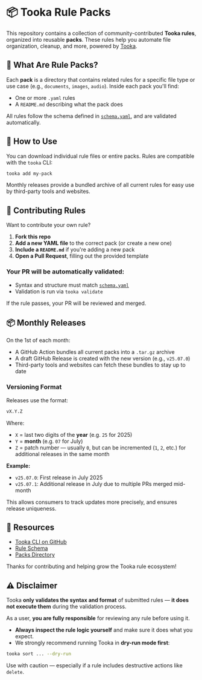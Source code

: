 # 📦 Tooka Rule Packs

This repository contains a collection of community-contributed **Tooka rules**, organized into reusable **packs**. These rules help you automate file organization, cleanup, and more, powered by [Tooka](https://github.com/tooka-org/tooka).


## 🔧 What Are Rule Packs?

Each **pack** is a directory that contains related rules for a specific file type or use case (e.g., `documents`, `images`, `audio`). Inside each pack you'll find:

- One or more `.yaml` rules
- A `README.md` describing what the pack does

All rules follow the schema defined in [`schema.yaml`](./schema.yaml), and are validated automatically.


## 🚀 How to Use

You can download individual rule files or entire packs. Rules are compatible with the `tooka` CLI:

```bash
tooka add my-pack
```

Monthly releases provide a bundled archive of all current rules for easy use by third-party tools and websites.


## 🤝 Contributing Rules

Want to contribute your own rule?

1. **Fork this repo**
2. **Add a new YAML file** to the correct pack (or create a new one)
3. **Include a `README.md`** if you're adding a new pack
4. **Open a Pull Request**, filling out the provided template

### Your PR will be automatically validated:

* Syntax and structure must match [`schema.yaml`](./schema.yaml)
* Validation is run via `tooka validate`

If the rule passes, your PR will be reviewed and merged.


## 📦 Monthly Releases

On the 1st of each month:

* A GitHub Action bundles all current packs into a `.tar.gz` archive
* A draft GitHub Release is created with the new version (e.g., `v25.07.0`)
* Third-party tools and websites can fetch these bundles to stay up to date

### Versioning Format

Releases use the format:

```sh
vX.Y.Z
```

Where:

* `X` = last two digits of the **year** (e.g. `25` for 2025)
* `Y` = **month** (e.g. `07` for July)
* `Z` = patch number — usually `0`, but can be incremented (`1`, `2`, etc.) for additional releases in the same month

**Example:**

* `v25.07.0`: First release in July 2025
* `v25.07.1`: Additional release in July due to multiple PRs merged mid-month

This allows consumers to track updates more precisely, and ensures release uniqueness.


## 📘 Resources

* [Tooka CLI on GitHub](https://github.com/tooka-org/tooka)
* [Rule Schema](./schema.yaml)
* [Packs Directory](./packs)


Thanks for contributing and helping grow the Tooka rule ecosystem!

## ⚠️ Disclaimer

Tooka **only validates the syntax and format** of submitted rules — **it does not execute them** during the validation process.

As a user, **you are fully responsible** for reviewing any rule before using it.
- **Always inspect the rule logic yourself** and make sure it does what you expect.
- We strongly recommend running Tooka in **dry-run mode first**:

```bash
tooka sort ... --dry-run
```

Use with caution — especially if a rule includes destructive actions like `delete`.

